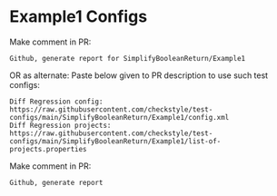 # Example1 Configs
Make comment in PR:
```
Github, generate report for SimplifyBooleanReturn/Example1
```
OR as alternate:
Paste below given to PR description to use such test configs:
```
Diff Regression config: https://raw.githubusercontent.com/checkstyle/test-configs/main/SimplifyBooleanReturn/Example1/config.xml
Diff Regression projects: https://raw.githubusercontent.com/checkstyle/test-configs/main/SimplifyBooleanReturn/Example1/list-of-projects.properties
```
Make comment in PR:
```
Github, generate report
```
